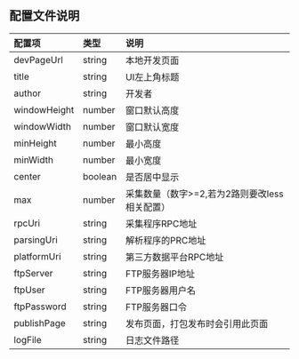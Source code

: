 ## 配置文件说明

配置项|类型|说明
:--|:--|:--
devPageUrl|string|本地开发页面
title|string|UI左上角标题
author|string|开发者
windowHeight|number|窗口默认高度
windowWidth|number|窗口默认宽度
minHeight|number|最小高度
minWidth|number|最小宽度
center|boolean|是否居中显示
max|number|采集数量（数字>=2,若为2路则要改less相关配置）
rpcUri|string|采集程序RPC地址
parsingUri|string|解析程序的PRC地址
platformUri|string|第三方数据平台RPC地址
ftpServer|string|FTP服务器IP地址
ftpUser|string|FTP服务器用户名
ftpPassword|string|FTP服务器口令
publishPage|string|发布页面，打包发布时会引用此页面
logFile|string|日志文件路径